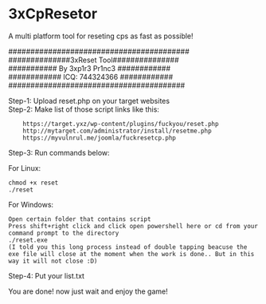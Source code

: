 # 3xCpResetor
A multi platform tool for reseting cps as fast as possible!

#########################################<br>
##############3xReset Tool###############<br>
########### By 3xp1r3 Pr1nc3 ############<br>
############ ICQ: 744324366 ############<br>
########################################<br>

Step-1: Upload reset.php on your target websites<br>
Step-2: Make list of those script links like this:

		https://target.yxz/wp-content/plugins/fuckyou/reset.php
		http://mytarget.com/administrator/install/resetme.php
		https://myvulnrul.me/joomla/fuckresetcp.php

Step-3: Run commands below:

For Linux:

	chmod +x reset
	./reset
For Windows:

	Open certain folder that contains script
	Press shift+right click and click open powershell here or cd from your command prompt to the directory
	./reset.exe
	(I told you this long process instead of double tapping beacuse the exe file will close at the moment when the work is done.. But in this way it will not close :D)
			

Step-4: Put your list.txt

You are done! now just wait and enjoy the game!
